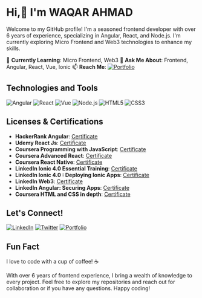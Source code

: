 # Hi,👋 I'm WAQAR AHMAD

Welcome to my GitHub profile! I'm a seasoned frontend developer with over 6 years of experience, specializing in Angular, React, and Node.js. I'm currently exploring Micro Frontend and Web3 technologies to enhance my skills.

🌱 **Currently Learning**: Micro Frontend, Web3
💬 **Ask Me About**: Frontend, Angular, React, Vue, Ionic
📫 **Reach Me**: [![Portfolio](https://img.shields.io/badge/-Flowcode-1ca0f1?style=flat-square&logo=flowcode&logoColor=white)](https://www.flowcode.com/page/waqar-ahmad)

## Technologies and Tools

![Angular](https://img.shields.io/badge/-Angular-red?style=flat-square&logo=angular&logoColor=white)
![React](https://img.shields.io/badge/-React-blue?style=flat-square&logo=react&logoColor=white)
![Vue](https://img.shields.io/badge/-Vue-green?style=flat-square&logo=vue.js&logoColor=white)
![Node.js](https://img.shields.io/badge/-Node.js-339933?style=flat-square&logo=node.js&logoColor=white)
![HTML5](https://img.shields.io/badge/-HTML-orange?style=flat-square&logo=html5&logoColor=white)
![CSS3](https://img.shields.io/badge/-CSS-blue?style=flat-square&logo=css3&logoColor=white)


## Licenses & Certifications

- **HackerRank Angular**: [Certificate](https://www.hackerrank.com/certificates/b07a146dd010)
- **Udemy React Js**: [Certificate](https://www.udemy.com/certificate/UC-899c2d99-ccfc-4156-be32-b0b90c656148)
- **Coursera Programming with JavaScript**: [Certificate](https://www.coursera.org/account/accomplishments/certificate/98KL5BEYT79R)
- **Coursera Advanced React**: [Certificate](https://www.coursera.org/account/accomplishments/certificate/ZGRESCSJGRSN)
- **Coursera React Native**: [Certificate](https://www.coursera.org/account/accomplishments/certificate/4MH9M7V52QNG)
- **LinkedIn  Ionic 4.0 Essential Training**: [Certificate](https://www.linkedin.com/learning/certificates/0250aa09069a614460cc9f750bd8a1ba192f28e91950a2da5183fd0c4be80976?trk=share_certificate)
- **LinkedIn Ionic 4.0 : Deploying Ionic Apps**: [Certificate](https://www.linkedin.com/learning/certificates/012d2c9acf6dcf94754cb56b73177467244a646a808f01a0819f0b455d0eeed1?trk=share_certificate)
- **LinkedIn Web3**: [Certificate](https://www.linkedin.com/learning/certificates/2d7f8391d46fca99ce45f8d483e3739af0df3e493ac10d257930a7f504b6581a?trk=share_certificate)
- **LinkedIn Angular: Securing Apps**: [Certificate](https://www.linkedin.com/learning/certificates/1a99a594af9226e54104fa1f092427baeda3e13dadb27b2b1362f40bc14e47f5?trk=share_certificate)
- **Coursera HTML and CSS in depth**: [Certificate](https://www.coursera.org/account/accomplishments/certificate/SQVZWAVKPTD9)

## Let's Connect!

[![LinkedIn](https://img.shields.io/badge/-LinkedIn-blue?style=for-the-badge&logo=linkedin)]([https://www.linkedin.com/in/your-linkedin](https://www.linkedin.com/in/waqar-ahmd/))
[![Twitter](https://img.shields.io/badge/-Twitter-1DA1F2?style=for-the-badge&logo=twitter&logoColor=white)](https://twitter.com/waqargpgc)
[![Portfolio](https://img.shields.io/badge/-Portfolio-ff9900?style=for-the-badge)]([https://your-portfolio.com](https://my-portfolio-website-11.netlify.app/))

## Fun Fact

I love to code with a cup of coffee! ☕

With over 6 years of frontend experience, I bring a wealth of knowledge to every project. Feel free to explore my repositories and reach out for collaboration or if you have any questions. Happy coding!


